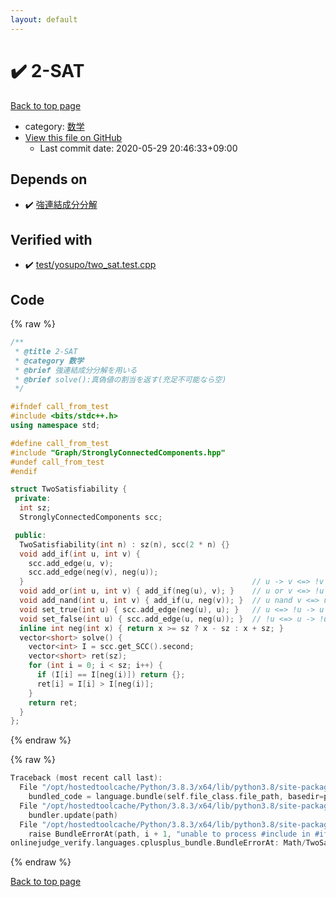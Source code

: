 ```yaml
---
layout: default
---
```


<!-- mathjax config similar to math.stackexchange -->
<script type="text/javascript" async
  src="https://cdnjs.cloudflare.com/ajax/libs/mathjax/2.7.5/MathJax.js?config=TeX-MML-AM_CHTML">
</script>
<script type="text/x-mathjax-config">
  MathJax.Hub.Config({
    TeX: { equationNumbers: { autoNumber: "AMS" }},
    tex2jax: {
      inlineMath: [ ['$','$'] ],
      processEscapes: true
    },
    "HTML-CSS": { matchFontHeight: false },
    displayAlign: "left",
    displayIndent: "2em"
  });
</script>

<script type="text/javascript" src="https://cdnjs.cloudflare.com/ajax/libs/jquery/3.4.1/jquery.min.js"></script>
<script src="https://cdn.jsdelivr.net/npm/jquery-balloon-js@1.1.2/jquery.balloon.min.js" integrity="sha256-ZEYs9VrgAeNuPvs15E39OsyOJaIkXEEt10fzxJ20+2I=" crossorigin="anonymous"></script>
<script type="text/javascript" src="../../assets/js/copy-button.js"></script>
<link rel="stylesheet" href="../../assets/css/copy-button.css" />


# :heavy_check_mark: 2-SAT

<a href="../../index.html">Back to top page</a>

* category: <a href="../../index.html#6e65831863dbf272b7a65cd8df1a440d">数学</a>
* <a href="{{ site.github.repository_url }}/blob/master/Math/TwoSatisfiability.hpp">View this file on GitHub</a>
    - Last commit date: 2020-05-29 20:46:33+09:00




## Depends on

* :heavy_check_mark: <a href="../Graph/StronglyConnectedComponents.hpp.html">強連結成分分解</a>


## Verified with

* :heavy_check_mark: <a href="../../verify/test/yosupo/two_sat.test.cpp.html">test/yosupo/two_sat.test.cpp</a>


## Code

<a id="unbundled"></a>
{% raw %}
```cpp
/**
 * @title 2-SAT
 * @category 数学
 * @brief 強連結成分分解を用いる
 * @brief solve():真偽値の割当を返す(充足不可能なら空)
 */

#ifndef call_from_test
#include <bits/stdc++.h>
using namespace std;

#define call_from_test
#include "Graph/StronglyConnectedComponents.hpp"
#undef call_from_test
#endif

struct TwoSatisfiability {
 private:
  int sz;
  StronglyConnectedComponents scc;

 public:
  TwoSatisfiability(int n) : sz(n), scc(2 * n) {}
  void add_if(int u, int v) {
    scc.add_edge(u, v);
    scc.add_edge(neg(v), neg(u));
  }                                                   // u -> v <=> !v -> !u
  void add_or(int u, int v) { add_if(neg(u), v); }    // u or v <=> !u -> v
  void add_nand(int u, int v) { add_if(u, neg(v)); }  // u nand v <=> u -> !v
  void set_true(int u) { scc.add_edge(neg(u), u); }   // u <=> !u -> u
  void set_false(int u) { scc.add_edge(u, neg(u)); }  // !u <=> u -> !u
  inline int neg(int x) { return x >= sz ? x - sz : x + sz; }
  vector<short> solve() {
    vector<int> I = scc.get_SCC().second;
    vector<short> ret(sz);
    for (int i = 0; i < sz; i++) {
      if (I[i] == I[neg(i)]) return {};
      ret[i] = I[i] > I[neg(i)];
    }
    return ret;
  }
};

```
{% endraw %}

<a id="bundled"></a>
{% raw %}
```cpp
Traceback (most recent call last):
  File "/opt/hostedtoolcache/Python/3.8.3/x64/lib/python3.8/site-packages/onlinejudge_verify/docs.py", line 349, in write_contents
    bundled_code = language.bundle(self.file_class.file_path, basedir=pathlib.Path.cwd())
  File "/opt/hostedtoolcache/Python/3.8.3/x64/lib/python3.8/site-packages/onlinejudge_verify/languages/cplusplus.py", line 185, in bundle
    bundler.update(path)
  File "/opt/hostedtoolcache/Python/3.8.3/x64/lib/python3.8/site-packages/onlinejudge_verify/languages/cplusplus_bundle.py", line 306, in update
    raise BundleErrorAt(path, i + 1, "unable to process #include in #if / #ifdef / #ifndef other than include guards")
onlinejudge_verify.languages.cplusplus_bundle.BundleErrorAt: Math/TwoSatisfiability.hpp: line 13: unable to process #include in #if / #ifdef / #ifndef other than include guards

```
{% endraw %}

<a href="../../index.html">Back to top page</a>


